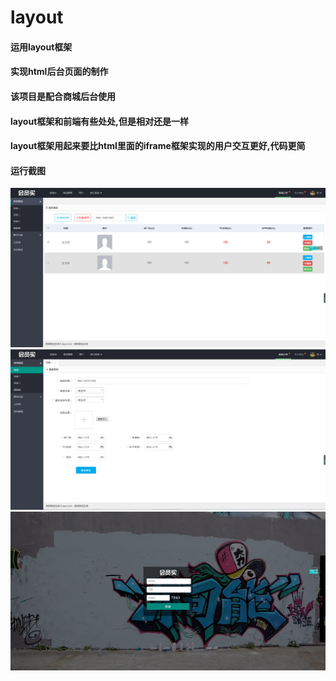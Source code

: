 # layout
#### 运用layout框架
#### 实现html后台页面的制作
#### 该项目是配合商城后台使用
#### layout框架和前端有些处处,但是相对还是一样
#### layout框架用起来要比html里面的iframe框架实现的用户交互更好,代码更简
#### 运行截图   
<img src="images/git/img1.png" />
   
<img src="images/git/img2.png" />

<img src="images/git/img3.png" />